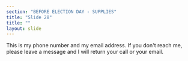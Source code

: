 ```yaml
---
section: "BEFORE ELECTION DAY - SUPPLIES"
title: "Slide 28"
title: ""
layout: slide
---
```


This is my phone number and my email address. If you don't reach me, please leave a message and I will return your call or your email.




